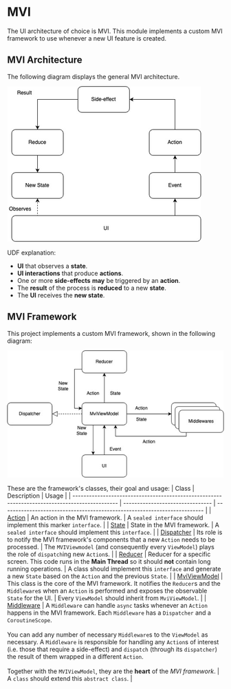 # MVI

The UI architecture of choice is MVI. This module implements a custom MVI framework to use whenever a new UI feature is
created.

## MVI Architecture

The following diagram displays the general MVI architecture.

![MVI](./assets/mvi-arch.jpg "MVI")

UDF explanation:

- **UI** that observes a **state**.
- **UI interactions** that produce **actions**.
- One or more **side-effects** **may** be triggered by an **action**.
- The **result** of the process is **reduced** to a new **state**.
- The **UI** receives the **new state**.

## MVI Framework

This project implements a custom MVI framework, shown in the following diagram:

![MVI Framework](./assets/mvi-framework.jpg "MVI Framework")

These are the framework's classes, their goal and usage:
| Class | Description | Usage |
| ---------------------------------------------------------------------------------------------- | -------------------------------- | ------------------------------------------------------------------------- |
| [Action](src/main/kotlin/com/houlis/haris/pictrfindr/ui/common/mvi/Action.kt)   | An action in the MVI framework. | A `sealed interface` should implement this marker `interface`. |
| [State](src/main/kotlin/com/houlis/haris/pictrfindr/ui/common/mvi/State.kt)     | State in the MVI framework. | A `sealed interface` should implement this `interface`. |
| [Dispatcher](src/main/kotlin/com/houlis/haris/pictrfindr/ui/common/mvi/Dispatcher.kt)     | Its role is to notify the MVI framework's components that a new `Action` needs to be processed. | The `MVIViewmodel` (and consequently every `ViewModel`) plays the role of `dispatch`ing new `Action`s. |
| [Reducer](src/main/kotlin/com/houlis/haris/pictrfindr/ui/common/mvi/Reducer.kt) | Reducer for a specific screen. This code runs in the **Main Thread** so it should **not** contain long running operations. | A class should implement this `interface` and generate a new `State` based on the `Action` and the previous `State`. |
| [MviViewModel](src/main/kotlin/com/houlis/haris/pictrfindr/ui/common/mvi/MviViewModel.kt) | This class is the core of the MVI framework. It notifies the `Reducer`s and the `Middleware`s when an `Action` is performed and exposes the observable `State` for the UI. | Every `ViewModel` should inherit from `MviViewModel`. |
| [Middleware](src/main/kotlin/com/houlis/haris/pictrfindr/ui/common/mvi/Middleware.kt) | A `Middleware` can handle `async` tasks whenever an `Action` happens in the MVI framework. Each `Middleware` has a `Dispatcher` and a `CoroutineScope`.</br></br>  You can add any number of necessary `Middleware`s to the `ViewModel` as necessary. A `Middleware` is responsible for handling any `Action`s of interest (i.e. those that require a side-effect) and `dispatch` (through its `dispatcher`) the result of them wrapped in a different `Action`.</br></br> Together with the `MVIViewModel`, they are the **heart** of the _MVI framework_. | A `class` should extend this `abstract class`. |
